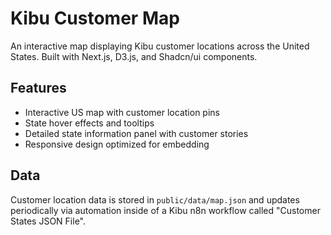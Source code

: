 # Kibu Customer Map

An interactive map displaying Kibu customer locations across the United States. Built with Next.js, D3.js, and Shadcn/ui components.

## Features

- Interactive US map with customer location pins
- State hover effects and tooltips
- Detailed state information panel with customer stories
- Responsive design optimized for embedding

## Data

Customer location data is stored in `public/data/map.json` and updates periodically via automation inside of a Kibu n8n workflow called "Customer States JSON File".
